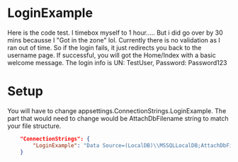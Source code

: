# LoginExample
<p>
Here is the code test. I timebox myself to 1 hour..... But i did go over by 30 mins becausse I "Got in the zone" lol. Currently there is no validation as I ran out of time. So if the login fails, it just redirects you back to the username page. If successful, you will got the Home/Index with a basic welcome message. The login info is UN: TestUser, Password: Password123
</p>


# Setup
<p>
	You will have to change appsettings.ConnectionStrings.LoginExample. The part that would need to change would be AttachDbFilename string to match your file structure.
	
</p>

```json
	"ConnectionStrings": {
		"LoginExample": "Data Source=(LocalDB)\\MSSQLLocalDB;AttachDbFilename=G:\\git\\LoginExample\\LoginExample.Ui\\LoginExample.mdf;Integrated Security=True"
	} 
```

